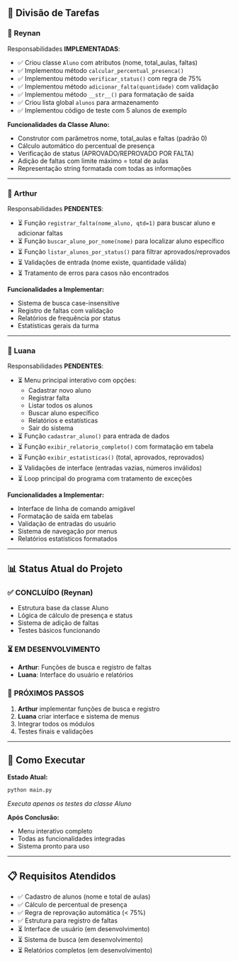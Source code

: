 ## 👥 Divisão de Tarefas

### 👤 Reynan  
Responsabilidades **IMPLEMENTADAS**:
- ✅ Criou classe `Aluno` com atributos (nome, total_aulas, faltas)
- ✅ Implementou método `calcular_percentual_presenca()`
- ✅ Implementou método `verificar_status()` com regra de 75%
- ✅ Implementou método `adicionar_falta(quantidade)` com validação
- ✅ Implementou método `__str__()` para formatação de saída
- ✅ Criou lista global `alunos` para armazenamento
- ✅ Implementou código de teste com 5 alunos de exemplo

**Funcionalidades da Classe Aluno:**
- Construtor com parâmetros nome, total_aulas e faltas (padrão 0)
- Cálculo automático do percentual de presença
- Verificação de status (APROVADO/REPROVADO POR FALTA)
- Adição de faltas com limite máximo = total de aulas
- Representação string formatada com todas as informações

---

### 👤 Arthur 
Responsabilidades **PENDENTES**:
- ⏳ Função `registrar_falta(nome_aluno, qtd=1)` para buscar aluno e adicionar faltas
- ⏳ Função `buscar_aluno_por_nome(nome)` para localizar aluno específico
- ⏳ Função `listar_alunos_por_status()` para filtrar aprovados/reprovados
- ⏳ Validações de entrada (nome existe, quantidade válida)
- ⏳ Tratamento de erros para casos não encontrados

**Funcionalidades a Implementar:**
- Sistema de busca case-insensitive
- Registro de faltas com validação
- Relatórios de frequência por status
- Estatísticas gerais da turma

---

### 👤 Luana
Responsabilidades **PENDENTES**:
- ⏳ Menu principal interativo com opções:
  - Cadastrar novo aluno
  - Registrar falta
  - Listar todos os alunos
  - Buscar aluno específico
  - Relatórios e estatísticas
  - Sair do sistema
- ⏳ Função `cadastrar_aluno()` para entrada de dados
- ⏳ Função `exibir_relatorio_completo()` com formatação em tabela
- ⏳ Função `exibir_estatisticas()` (total, aprovados, reprovados)
- ⏳ Validações de interface (entradas vazias, números inválidos)
- ⏳ Loop principal do programa com tratamento de exceções

**Funcionalidades a Implementar:**
- Interface de linha de comando amigável
- Formatação de saída em tabelas
- Validação de entradas do usuário
- Sistema de navegação por menus
- Relatórios estatísticos formatados

---

## 📊 Status Atual do Projeto

### ✅ **CONCLUÍDO (Reynan)**
- Estrutura base da classe Aluno
- Lógica de cálculo de presença e status
- Sistema de adição de faltas
- Testes básicos funcionando

### ⏳ **EM DESENVOLVIMENTO**
- **Arthur**: Funções de busca e registro de faltas
- **Luana**: Interface do usuário e relatórios

### 🎯 **PRÓXIMOS PASSOS**
1. **Arthur** implementar funções de busca e registro
2. **Luana** criar interface e sistema de menus
3. Integrar todos os módulos
4. Testes finais e validações

---

## 🚀 Como Executar

**Estado Atual:**
```bash
python main.py
```
*Executa apenas os testes da classe Aluno*

**Após Conclusão:**
- Menu interativo completo
- Todas as funcionalidades integradas
- Sistema pronto para uso

---

## 📋 Requisitos Atendidos

- ✅ Cadastro de alunos (nome e total de aulas)
- ✅ Cálculo de percentual de presença  
- ✅ Regra de reprovação automática (< 75%)
- ✅ Estrutura para registro de faltas
- ⏳ Interface de usuário (em desenvolvimento)
- ⏳ Sistema de busca (em desenvolvimento)
- ⏳ Relatórios completos (em desenvolvimento)

